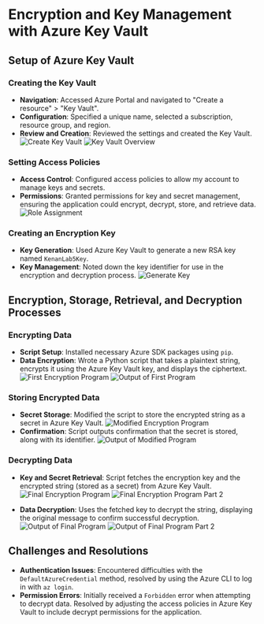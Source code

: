 
# Encryption and Key Management with Azure Key Vault

## Setup of Azure Key Vault

### Creating the Key Vault

- **Navigation**: Accessed Azure Portal and navigated to "Create a resource" > "Key Vault".
- **Configuration**: Specified a unique name, selected a subscription, resource group, and region.
- **Review and Creation**: Reviewed the settings and created the Key Vault.
![Create Key Vault](Screenshots/create-key-vault.png "Creating Azure Key Vault")
![Key Vault Overview](Screenshots/key-vault-overview.png "Key Vault Overview")

### Setting Access Policies

- **Access Control**: Configured access policies to allow my account to manage keys and secrets.
- **Permissions**: Granted permissions for key and secret management, ensuring the application could encrypt, decrypt, store, and retrieve data.
![Role Assignment](Screenshots/Role-Assignment.png "Role Assignment in Azure Key Vault")

### Creating an Encryption Key

- **Key Generation**: Used Azure Key Vault to generate a new RSA key named `KenanLab5Key`.
- **Key Management**: Noted down the key identifier for use in the encryption and decryption process.
![Generate Key](Screenshots/Generate-Key.png "Generating a Key in Azure Key Vault")

## Encryption, Storage, Retrieval, and Decryption Processes

### Encrypting Data

- **Script Setup**: Installed necessary Azure SDK packages using `pip`.
- **Data Encryption**: Wrote a Python script that takes a plaintext string, encrypts it using the Azure Key Vault key, and displays the ciphertext.
![First Encryption Program](Screenshots/1st-encryption-program.png "First Encryption Program")
![Output of First Program](Screenshots/Output-of-1st.png "Output of First Encryption Program")

### Storing Encrypted Data

- **Secret Storage**: Modified the script to store the encrypted string as a secret in Azure Key Vault.
![Modified Encryption Program](Screenshots/Modified-encryption-program.png "Modified Encryption Program Code")
- **Confirmation**: Script outputs confirmation that the secret is stored, along with its identifier.
![Output of Modified Program](Screenshots/Output-of-modified-program.png "Output of Modified Encryption Program")


### Decrypting Data

- **Key and Secret Retrieval**: Script fetches the encryption key and the encrypted string (stored as a secret) from Azure Key Vault.
![Final Encryption Program](Screenshots/Final-Encryption-Program.png "Final Encryption Program Code")
![Final Encryption Program Part 2](Screenshots/Final-Encryption-Program-2.png "Final Encryption Program Code - Part 2")

- **Data Decryption**: Uses the fetched key to decrypt the string, displaying the original message to confirm successful decryption.
![Output of Final Program](Screenshots/Output-of-final-program.png "Output of Final Encryption Program")
![Output of Final Program Part 2](Screenshots/Output-of-final-program-2.png "Output of Final Encryption Program - Part 2")

## Challenges and Resolutions

- **Authentication Issues**: Encountered difficulties with the `DefaultAzureCredential` method, resolved by using the Azure CLI to log in with `az login`.
- **Permission Errors**: Initially received a `Forbidden` error when attempting to decrypt data. Resolved by adjusting the access policies in Azure Key Vault to include decrypt permissions for the application.
